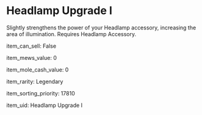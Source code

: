 # Headlamp Upgrade I

Slightly strengthens the power of your Headlamp accessory, increasing the area of illumination. Requires Headlamp Accessory.

item_can_sell: False

item_mews_value: 0

item_mole_cash_value: 0

item_rarity: Legendary

item_sorting_priority: 17810

item_uid: Headlamp Upgrade I